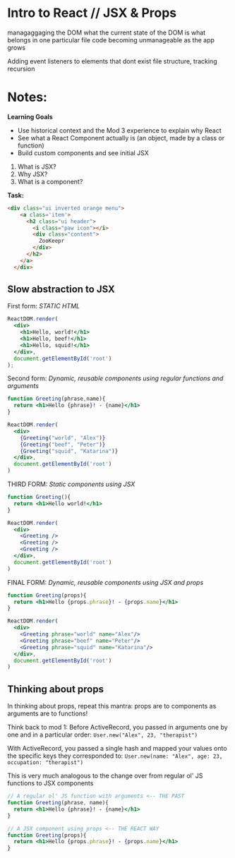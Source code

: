 Intro to React // JSX & Props
=============================
managaggaging the DOM
what the current state of the DOM is
what belongs in one particular file
code becoming unmanageable as the app grows

Adding event listeners to elements that dont exist
file structure,
tracking recursion


# Notes:

**Learning Goals**

* Use historical context and the Mod 3 experience to explain why React
* See what a React Component actually is (an object, made by a class or function)
* Build custom components and see initial JSX


1. What is JSX?
2. Why JSX?
3. What is a component?


**Task:**
```html
<div class="ui inverted orange menu">
    <a class='item'>
      <h2 class="ui header">
        <i class="paw icon"></i>
        <div class="content">
          ZooKeepr
        </div>
      </h2>
    </a>
  </div>
```

<!-- <script src="https://unpkg.com/babel-standalone@6.15.0/babel.min.js"></script> -->

## Slow abstraction to JSX

First form: *STATIC HTML*
```jsx
ReactDOM.render(
  <div>
    <h1>Hello, world!</h1>
    <h1>Hello, beef!</h1>
    <h1>Hello, squid!</h1>
  </div>,
  document.getElementById('root')
);
```


Second form: *Dynamic, reusable components using regular functions and arguments*
```jsx
function Greeting(phrase,name){
  return <h1>Hello {phrase}! - {name}</h1>
}

ReactDOM.render(
  <div>
    {Greeting("world", "Alex")}
    {Greeting("beef", "Peter")}
    {Greeting("squid", "Katarina")}
  </div>,
  document.getElementById('root')
)
```

THIRD FORM: *Static components using JSX*
```jsx
function Greeting(){
  return <h1>Hello world!</h1>
}

ReactDOM.render(
  <div>
    <Greeting />
    <Greeting />
    <Greeting />
  </div>,
  document.getElementById('root')
)
```

FINAL FORM: *Dynamic, reusable components using JSX and props*
```jsx
function Greeting(props){
  return <h1>Hello {props.phrase}! - {props.name}</h1>
}

ReactDOM.render(
  <div>
    <Greeting phrase="world" name="Alex"/>
    <Greeting phrase="beef" name="Peter"/>
    <Greeting phrase="squid" name="Katarina"/>
  </div>,
  document.getElementById('root')
)
```

## Thinking about props

In thinking about props, repeat this mantra: props are to components as arguments are to functions!

Think back to mod 1:
Before ActiveRecord, you passed in arguments one by one and in a particular order: `User.new("Alex", 23, "therapist")`

With ActiveRecord, you passed a single hash and mapped your values onto the specific keys they corresponded to:
`User.new(name: "Alex", age: 23, occupation: "therapist")`

This is very much analogous to the change over from regular ol' JS functions to JSX components

```jsx
// A regular ol' JS function with arguments <-- THE PAST
function Greeting(phrase, name){
  return <h1>Hello {phrase}! - {name}</h1>
}

// A JSX component using props <-- THE REACT WAY
function Greeting(props){
  return <h1>Hello {props.phrase}! - {props.name}</h1>
}
```

<!-- Game of Thrones Spoiler App -->
